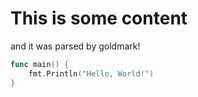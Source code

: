 # This is some content

and it was parsed by goldmark!

```go
func main() {
	fmt.Println("Hello, World!")
}
```
